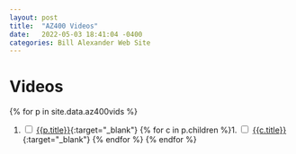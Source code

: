 ```yaml
---
layout: post
title:  "AZ400 Videos"
date:   2022-05-03 18:41:04 -0400
categories: Bill Alexander Web Site
---
```


# Videos

{% for p in site.data.az400vids %}

1. <input type="checkbox" /> [{{p.title}}]({{p.url}}){:target="_blank"}
   {% for c in p.children %}1. <input type="checkbox" /> [{{c.title}}](c.url){:target="_blank"}
   {% endfor %}
{% endfor %}
